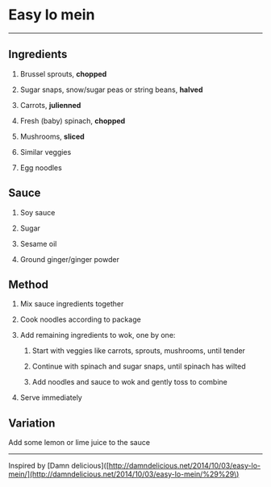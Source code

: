 # Easy lo mein

---

## Ingredients

1. Brussel sprouts, **chopped**

2. Sugar snaps, snow/sugar peas or string beans, **halved**

3. Carrots, **julienned**

4. Fresh \(baby\) spinach, **chopped**

5. Mushrooms, **sliced**

6. Similar veggies

7. Egg noodles

## Sauce

1. Soy sauce

2. Sugar

3. Sesame oil

4. Ground ginger/ginger powder

## Method

1. Mix sauce ingredients together

2. Cook noodles according to package

3. Add remaining ingredients to wok, one by one:

   1. Start with veggies like carrots, sprouts, mushrooms, until tender

   2. Continue with spinach and sugar snaps, until spinach has wilted

   3. Add noodles and sauce to wok and gently toss to combine

4. Serve immediately

## Variation

Add some lemon or lime juice to the sauce

---

Inspired by \[Damn delicious\]\([http://damndelicious.net/2014/10/03/easy-lo-mein/](http://damndelicious.net/2014/10/03/easy-lo-mein/%29%29\)


